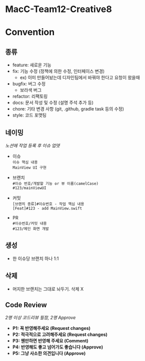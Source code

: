 # MacC-Team12-Creative8

# Convention

## 종류
 - feature: 새로운 기능
 - fix: 기능 수정 (정책에 의한 수정, 인터페이스 변경)
    - ex) 이미 만들어놨는데 디자인팀에서 바꿔야 한다고 요청이 왔을때
 - bugfix: 버그 수정
    - 보라색 버그
 - refactor: 리팩토링
 - docs: 문서 작성 및 수정 (설명 주석 추가 등)
 - chore: 기타 변경 사항 (git, .github, gradle task 등의 수정)
 - style: 코드 포맷팅

## 네이밍
*노션에 작업 등록 후 이슈 업뎃*
 - 이슈</br>
  `이슈 핵심 내용`</br>
  `MainView UI 구현`</br>

 - 브랜치</br>
  `#이슈 번호/개발할 기능 or 뷰 이름(camelCase)`</br>
  `#123/mainViewUI`</br>
  
 - 커밋</br>
  `[브랜치 종류]#이슈번호 - 작업 핵심 내용`</br>
  `[Feat]#123 - add MainView.swift`</br>
  
 - PR</br>
  `#이슈번호/커밋 내용`</br>
  `#123/메인 화면 개발`</br>

## 생성
 - 한 이슈당 브랜치 하나 1:1
      
## 삭제
 - 머지한 브랜치는 그대로 놔두기. 삭제 X

## Code Review
*2명 이상 코드리뷰 필참, 2명 Approve*
 - **P1: 꼭 반영해주세요 (Request changes)**
 - **P2: 적극적으로 고려해주세요 (Request changes)**
 - **P3: 웬만하면 반영해 주세요 (Comment)**
 - **P4: 반영해도 좋고 넘어가도 좋습니다 (Approve)**
 - **P5: 그냥 사소한 의견입니다 (Approve)**
 
